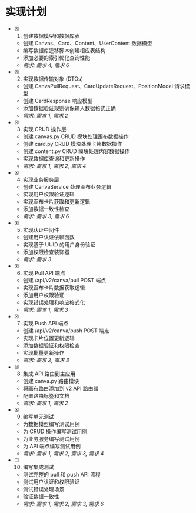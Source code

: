 # 实现计划

- [x] 1. 创建数据模型和数据库表
  - 创建 Canvas、Card、Content、UserContent 数据模型
  - 编写数据库迁移脚本创建相应表结构
  - 添加必要的索引优化查询性能
  - _需求: 需求 4, 需求 6_

- [x] 2. 实现数据传输对象 (DTOs)
  - 创建 CanvaPullRequest、CardUpdateRequest、PositionModel 请求模型
  - 创建 CardResponse 响应模型
  - 添加数据验证规则确保输入数据格式正确
  - _需求: 需求 1, 需求 2_

- [x] 3. 实现 CRUD 操作层
  - 创建 canvas.py CRUD 模块处理画布数据操作
  - 创建 card.py CRUD 模块处理卡片数据操作
  - 创建 content.py CRUD 模块处理内容数据操作
  - 实现数据库查询和更新操作
  - _需求: 需求 1, 需求 2, 需求 4_

- [x] 4. 实现业务服务层
   - 创建 CanvaService 处理画布业务逻辑
   - 实现用户权限验证逻辑
   - 实现画布卡片获取和更新逻辑
   - 添加数据一致性检查
   - _需求: 需求 3, 需求 6_

- [x] 5. 实现认证中间件
   - 创建用户认证依赖函数
   - 实现基于 UUID 的用户身份验证
   - 添加权限检查装饰器
   - _需求: 需求 3_

- [x] 6. 实现 Pull API 端点
  - 创建 /api/v2/canva/pull POST 端点
  - 实现画布卡片数据获取逻辑
  - 添加用户权限验证
  - 实现错误处理和响应格式化
  - _需求: 需求 1, 需求 3_

- [x] 7. 实现 Push API 端点
  - 创建 /api/v2/canva/push POST 端点
  - 实现卡片位置更新逻辑
  - 添加数据验证和权限检查
  - 实现批量更新操作
  - _需求: 需求 2, 需求 3_

- [x] 8. 集成 API 路由到主应用
  - 创建 canva.py 路由模块
  - 将画布路由添加到 v2 API 路由器
  - 配置路由标签和文档
  - _需求: 需求 1, 需求 2_

- [x] 9. 编写单元测试
  - 为数据模型编写测试用例
  - 为 CRUD 操作编写测试用例
  - 为业务服务编写测试用例
  - 为 API 端点编写测试用例
  - _需求: 需求 1, 需求 2, 需求 3, 需求 4_

- [ ] 10. 编写集成测试
  - 测试完整的 pull 和 push API 流程
  - 测试用户认证和权限验证
  - 测试错误处理场景
  - 验证数据一致性
  - _需求: 需求 1, 需求 2, 需求 3, 需求 6_